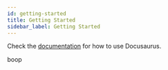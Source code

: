 ```yaml
---
id: getting-started
title: Getting Started
sidebar_label: Getting Started
---
```


Check the [documentation](https://docusaurus.io) for how to use Docusaurus.

boop
